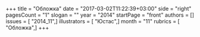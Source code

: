 +++
title = "Обложка"
date = "2017-03-02T11:22:39+03:00"
side = "right"
pagesCount = "1"
slogan = ""
year = "2014"
startPage = "front"
authors = []
issues = [ "2014_11",]
illustrators = [ "Юстас",]
month = "11"
rubrics = [ "Обложка",]
+++
